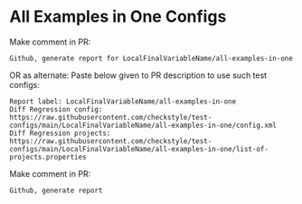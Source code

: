 # All Examples in One Configs
Make comment in PR:
```
Github, generate report for LocalFinalVariableName/all-examples-in-one
```
OR as alternate:
Paste below given to PR description to use such test configs:
```
Report label: LocalFinalVariableName/all-examples-in-one
Diff Regression config: https://raw.githubusercontent.com/checkstyle/test-configs/main/LocalFinalVariableName/all-examples-in-one/config.xml
Diff Regression projects: https://raw.githubusercontent.com/checkstyle/test-configs/main/LocalFinalVariableName/all-examples-in-one/list-of-projects.properties
```
Make comment in PR:
```
Github, generate report
```
